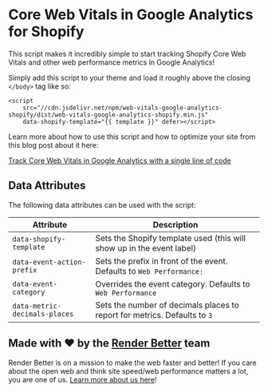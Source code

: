 # Core Web Vitals in Google Analytics for Shopify

This script makes it incredibly simple to start tracking Shopify Core Web Vitals and other web performance metrics in
Google Analytics!

Simply add this script to your theme and load it roughly above the closing `</body>` tag like so:

```liquid
<script
    src="//cdn.jsdelivr.net/npm/web-vitals-google-analytics-shopify/dist/web-vitals-google-analytics-shopify.min.js"
    data-shopify-template="{{ template }}" defer></script>
```

Learn more about how to use this script and how to optimize your site from this blog post about it here:

[Track Core Web Vitals in Google Analytics with a single line of code](https://www.renderbetter.com/guides/track-core-web-vitals-in-google-analytics-line-of-code)

## Data Attributes

The following data attributes can be used with the script:

| Attribute  | Description |
| ------------- | ------------- |
| `data-shopify-template`  | Sets the Shopify template used (this will show up in the event label) |
| `data-event-action-prefix`  | Sets the prefix in front of the event. Defaults to `Web Performance: ` |
| `data-event-category`  | Overrides the event category. Defaults to `Web Performance` |
| `data-metric-decimals-places`  | Sets the number of decimals places to report for metrics. Defaults to `3` |

## Made with ❤️ by the [Render Better](https://www.renderbetter.com) team

Render Better is on a mission to make the web faster and better! If you care about the open web and think site speed/web performance matters a lot, you are one of us. [Learn more about us here](https://www.renderbetter.com/about)!